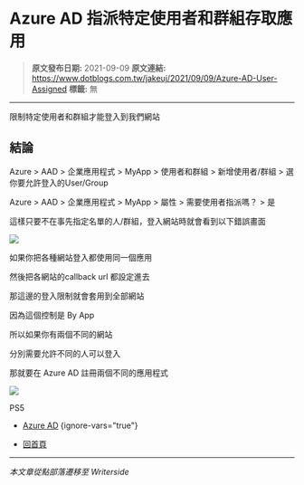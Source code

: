 # Azure AD 指派特定使用者和群組存取應用

> **原文發布日期:** 2021-09-09
> **原文連結:** https://www.dotblogs.com.tw/jakeuj/2021/09/09/Azure-AD-User-Assigned
> **標籤:** 無

---

限制特定使用者和群組才能登入到我們網站

## 結論

Azure > AAD > 企業應用程式 > MyApp > 使用者和群組 > 新增使用者/群組 > 選你要允許登入的User/Group

Azure > AAD > 企業應用程式 > MyApp > 屬性 > 需要使用者指派嗎？ > 是

這樣只要不在事先指定名單的人/群組，登入網站時就會看到以下錯誤畫面

![](https://dotblogsfile.blob.core.windows.net/user/jakeuj/cdb64d1b-0a86-4a2c-880f-c0a7ef65c5cb/1631177406.png)

如果你把各種網站登入都使用同一個應用

然後把各網站的callback url 都設定進去

那這邊的登入限制就會套用到全部網站

因為這個控制是 By App

所以如果你有兩個不同的網站

分別需要允許不同的人可以登入

那就要在 Azure AD 註冊兩個不同的應用程式

![](https://card.psnprofiles.com/1/jakeuj.png)

PS5

* [Azure AD](/jakeuj/Tags?qq=Azure%20AD)
{ignore-vars="true"}

* [回首頁](/jakeuj)

---

*本文章從點部落遷移至 Writerside*
